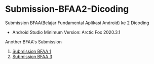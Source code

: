 # Submission-BFAA2-Dicoding
Submission BFAA(Belajar Fundamental Aplikasi Android) ke 2 Dicoding

<ul>
  <li>Android Studio Minimum Version: Arctic Fox 2020.3.1</li>
</ul>
<p>Another BFAA's Submission</p>
<ol>
  <li><a href="https://github.com/KylixEza/Submission-BFAA1-Dicoding">Submission BFAA 1</a></li>
  <li><a href="https://github.com/KylixEza/Submission-BFAA3-Dicoding">Submission BFAA 3</a></li>
</ol>
